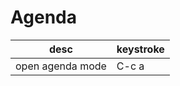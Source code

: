 
# Agenda

| desc             | keystroke |
| ---              | ---       |
| open agenda mode | C-c a     |
